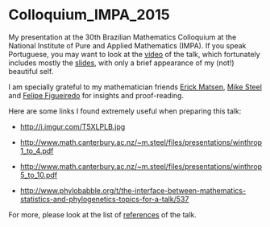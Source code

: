 # Colloquium_IMPA_2015
My presentation at the 30th Brazilian Mathematics Colloquium at the National Institute of Pure and Applied Mathematics (IMPA).
If you speak Portuguese, you may want to look at the [video](https://www.youtube.com/watch?v=xcXjh0CdkLA) of the talk, which fortunately includes mostly the [slides](https://github.com/maxbiostat/Colloquium_IMPA_2015/blob/master/lmcarvalho_phylo.pdf), with only a brief appearance of my (not!) beautiful self.

I am specially grateful to my mathematician friends [Erick Matsen](https://github.com/matsen), [Mike Steel](http://www.math.canterbury.ac.nz/~m.steel/) and [Felipe Figueiredo](https://github.com/philsf) for insights and proof-reading.

Here are some links I found extremely useful when preparing this talk:

- http://i.imgur.com/T5XLPLB.jpg

- http://www.math.canterbury.ac.nz/~m.steel/files/presentations/winthrop1_to_4.pdf

- http://www.math.canterbury.ac.nz/~m.steel/files/presentations/winthrop5_to_10.pdf

- http://www.phylobabble.org/t/the-interface-between-mathematics-statistics-and-phylogenetics-topics-for-a-talk/537

For more, please look at the list of [references](https://github.com/maxbiostat/Colloquium_IMPA_2015/blob/master/colloquium_refs.bib) of the talk.

